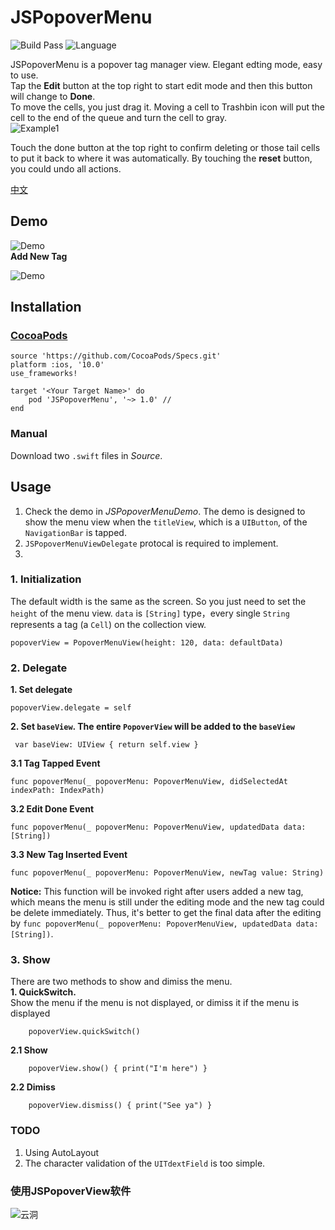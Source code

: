 # JSPopoverMenu
![Build Pass](https://img.shields.io/travis/rust-lang/rust.svg)
![Language](https://img.shields.io/badge/swift-4.0-orange.svg)

JSPopoverMenu is a popover tag manager view. Elegant edting mode, easy to use.  
Tap the __Edit__ button at the top right to start edit mode and then this button will change to __Done__.   
To move the cells, you just drag it. Moving a cell to Trashbin icon will put the cell to the end of the queue and turn the cell to gray.    
![Example1](https://github.com/DevNewbee/JSPopoverMenu/blob/master/Assets/Example1.png)  

Touch the done button at the top right to confirm deleting or those tail cells to put it back to where it was automatically. By touching the __reset__ button, you could undo all actions.

[中文](https://github.com/DevNewbee/JSPopoverMenu/blob/master/README_ch.png)  


## Demo

![Demo](https://github.com/DevNewbee/JSPopoverMenu/blob/master/Assets/Demo_en.gif)  
__Add New Tag__

![Demo](https://github.com/DevNewbee/JSPopoverMenu/blob/master/Assets/Add_en.gif)
## Installation
### [CocoaPods](http://cocoapods.org)

	source 'https://github.com/CocoaPods/Specs.git'
	platform :ios, '10.0'
	use_frameworks!

	target '<Your Target Name>' do
   		pod 'JSPopoverMenu', '~> 1.0' //
	end
	
### Manual
Download two `.swift` files in _Source_.
## Usage
1. Check the demo in _JSPopoverMenuDemo_. The demo is designed to show the menu view when the `titleView`, which is a `UIButton`, of the `NavigationBar` is tapped.     
2. `JSPopoverMenuViewDelegate` protocal is required to implement.
3. 
### 1. Initialization 
The default width is the same as the screen. So you just need to set the `height` of the menu view.
`data` is `[String]` type，every single `String` represents a tag (a `Cell`) on the collection view.

    popoverView = PopoverMenuView(height: 120, data: defaultData) 
 
    
### 2. Delegate
__1. Set delegate__

    popoverView.delegate = self
    
    
__2. Set `baseView`. The entire `PopoverView` will be added to the `baseView`__

	 var baseView: UIView { return self.view }


__3.1 Tag Tapped Event__

    func popoverMenu(_ popoverMenu: PopoverMenuView, didSelectedAt indexPath: IndexPath) 
__3.2 Edit Done Event__

    func popoverMenu(_ popoverMenu: PopoverMenuView, updatedData data: [String])
    
__3.3 New Tag Inserted Event__

	func popoverMenu(_ popoverMenu: PopoverMenuView, newTag value: String)
__Notice:__ This function will be invoked right after users added a new tag, which means the menu is still under the editing mode and the new tag could be delete immediately. Thus, it's better to get the final data after the editing by `func popoverMenu(_ popoverMenu: PopoverMenuView, updatedData data: [String])`.

### 3. Show
There are two methods to show and dimiss the menu.  
__1. QuickSwitch.__  
Show the menu if the menu is not displayed, or dimiss it if the menu is displayed

        popoverView.quickSwitch()

__2.1 Show__

        popoverView.show() { print("I'm here") } 

__2.2 Dimiss__

        popoverView.dismiss() { print("See ya") } 
### TODO
1. Using AutoLayout
2. The character validation of the `UITdextField` is too simple.  

### 使用JSPopoverView软件

![云洞](https://github.com/DevNewbee/JSPopoverMenu/blob/master/Assets/CloudHole2.png)
